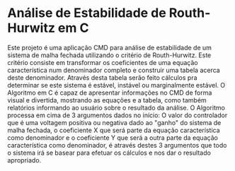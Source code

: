 # Análise de Estabilidade de Routh-Hurwitz em C

Este projeto é uma aplicação CMD para análise de estabilidade de um sistema de malha fechada utilizando o critério de Routh-Hurwitz. Este critério consiste em transformar os
coeficientes de uma equação característica num denominador completo e construir uma tabela acerca deste denominador. Através desta tabela serão feito cálculos pra determinar
se este sistema é estável, instável ou marginalmente estável. O Algoritmo em C é capaz de apresentar informações no CMD de forma visual e divertida, mostrando as equações e a tabela,
como também relatórios informando ao usuário sobre o resultado da análise. O Algoritmo processa em cima de 3 argumentos dados no início: O valor do controlador que é uma voltagem
positiva ou negativa dado ao "ganho" do sistema de malha fechada, o coeficiente X que será parte da equação característica como denominador e o coeficiente Y que será a outra parte da
equação característica como denominador, é através destes 3 argumentos que todo o sistema irá se basear para efetuar os cálculos e nos dar o resultado apropriado.
